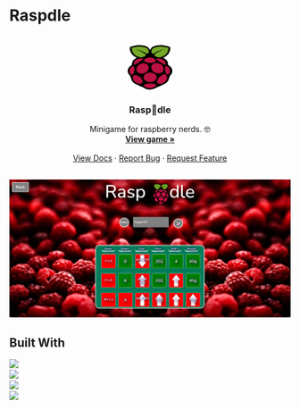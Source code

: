 # Raspdle

<!-- PROJECT LOGO -->
<br />
<div align="center">
  <a href="https://github.com/1Jucepk0/Raspdle">
    <img src="pics/rpiLogo.png" alt="Logo" width="80" height="80">
  </a>

  <h3 align="center">Rasp🍓dle</h3>

  <p align="center">
    Minigame for raspberry nerds. 🤓
    <br />
    <a href="https://raspdle.000webhostapp.com"><strong>View game »</strong></a>
    <br />
    <br />
    <a href="https://github.com/1Jupcek0/Raspdle">View Docs</a>
    ·
    <a href="https://github.com/1Jupcek0/Raspdle/issues">Report Bug</a>
    ·
    <a href="https://github.com/1Jupcek0/Raspdle/issues">Request Feature</a>
  </p>
</div>

## 

<div align="center">
  <img src="pics/screenshot.png">
</div>

## Built With

<a href="https://html.com">
  <img src="https://img.shields.io/badge/HTML5-E34F26?style=for-the-badge&logo=html5&logoColor=white">
</a>
<br>
<a href="https://en.wikipedia.org/wiki/CSS">
  <img src="https://img.shields.io/badge/CSS-239120?&style=for-the-badge&logo=css3&logoColor=white">
</a>
<br>
<a href="https://www.javascript.com">
  <img src="https://img.shields.io/badge/JavaScript-F7DF1E?style=for-the-badge&logo=javascript&logoColor=black">
</a>
<br>
<a href="https://www.php.net">
  <img src="https://img.shields.io/badge/PHP-777BB4?style=for-the-badge&logo=php&logoColor=white">
</a>
